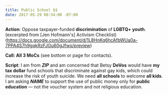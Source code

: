```yaml
---
title: Public School $$
date: 2017-05-29 08:54:00 -07:00
---
```


**Action**: Oppose taxpayer-funded **discrimination** of **LGBTQ+ youth**. (excerpted from [Jen Hofmann's] Activism Checklist) (https://docs.google.com/document/d/1L8HnKq6hcAfbWUa0a-7PPA4S7h9gqkRzFJGu60gJfws/preview) 

**Call: All 3 MoCs** (see bottom or page for contacts).

**Script**: I am from **_ZIP_** and am concerned that Betsy **DeVos** would have **my tax dollar** fund schools that discriminate against gay kids, which could increase the risk of youth suicide. We need **all schools** to welcome **all kids**. I am asking **_NAME_** to support the use of public money only for **public education** — not the voucher system and not religious education.
